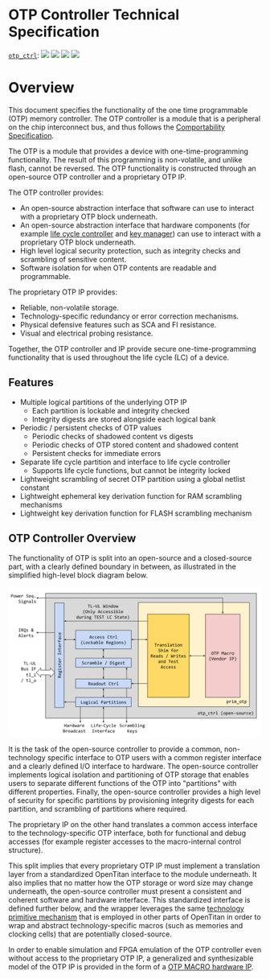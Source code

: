 # OTP Controller Technical Specification

[`otp_ctrl`](https://reports.opentitan.org/hw/top_darjeeling/ip_autogen/otp_ctrl/dv/latest/report.html):
![](https://dashboards.lowrisc.org/badges/dv/otp_ctrl/test.svg)
![](https://dashboards.lowrisc.org/badges/dv/otp_ctrl/passing.svg)
![](https://dashboards.lowrisc.org/badges/dv/otp_ctrl/functional.svg)
![](https://dashboards.lowrisc.org/badges/dv/otp_ctrl/code.svg)

# Overview

This document specifies the functionality of the one time programmable (OTP) memory controller.
The OTP controller is a module that is a peripheral on the chip interconnect bus, and thus follows the [Comportability Specification](../../../../doc/contributing/hw/comportability/README.md).

The OTP is a module that provides a device with one-time-programming functionality.
The result of this programming is non-volatile, and unlike flash, cannot be reversed.
The OTP functionality is constructed through an open-source OTP controller and a proprietary OTP IP.

The OTP controller provides:
- An open-source abstraction interface that software can use to interact with a proprietary OTP block underneath.
- An open-source abstraction interface that hardware components (for example [life cycle controller](../../../ip/lc_ctrl/README.md) and [key manager](../../../ip/keymgr/README.md)) can use to interact with a proprietary OTP block underneath.
- High level logical security protection, such as integrity checks and scrambling of sensitive content.
- Software isolation for when OTP contents are readable and programmable.

The proprietary OTP IP provides:
- Reliable, non-volatile storage.
- Technology-specific redundancy or error correction mechanisms.
- Physical defensive features such as SCA and FI resistance.
- Visual and electrical probing resistance.

Together, the OTP controller and IP provide secure one-time-programming functionality that is used throughout the life cycle (LC) of a device.

## Features

- Multiple logical partitions of the underlying OTP IP
  - Each partition is lockable and integrity checked
  - Integrity digests are stored alongside each logical bank
- Periodic / persistent checks of OTP values
  - Periodic checks of shadowed content vs digests
  - Periodic checks of OTP stored content and shadowed content
  - Persistent checks for immediate errors
- Separate life cycle partition and interface to life cycle controller
  - Supports life cycle functions, but cannot be integrity locked
- Lightweight scrambling of secret OTP partition using a global netlist constant
- Lightweight ephemeral key derivation function for RAM scrambling mechanisms
- Lightweight key derivation function for FLASH scrambling mechanism

## OTP Controller Overview

The functionality of OTP is split into an open-source and a closed-source part, with a clearly defined boundary in between, as illustrated in the simplified high-level block diagram below.

![OTP Controller Overview](./doc/otp_ctrl_overview.svg)

It is the task of the open-source controller to provide a common, non-technology specific interface to OTP users with a common register interface and a clearly defined I/O interface to hardware.
The open-source controller implements logical isolation and partitioning of OTP storage that enables users to separate different functions of the OTP into "partitions" with different properties.
Finally, the open-source controller provides a high level of security for specific partitions by provisioning integrity digests for each partition, and scrambling of partitions where required.

The proprietary IP on the other hand translates a common access interface to the technology-specific OTP interface, both for functional and debug accesses (for example register accesses to the macro-internal control structure).

This split implies that every proprietary OTP IP must implement a translation layer from a standardized OpenTitan interface to the module underneath.
It also implies that no matter how the OTP storage or word size may change underneath, the open-source controller must present a consistent and coherent software and hardware interface.
This standardized interface is defined further below, and the wrapper leverages the same [technology primitive mechanism](../../../ip/prim/README.md) that is employed in other parts of OpenTitan in order to wrap and abstract technology-specific macros (such as memories and clocking cells) that are potentially closed-source.

In order to enable simulation and FPGA emulation of the OTP controller even without access to the proprietary OTP IP, a generalized and synthesizable model of the OTP IP is provided in the form of a [OTP MACRO hardware IP](https://github.com/lowRISC/opentitan/blob/master/hw/ip/otp_macro/rtl/otp_macro.sv).
